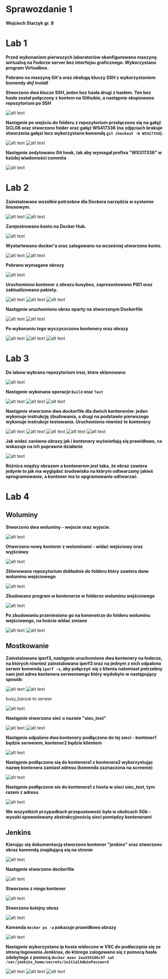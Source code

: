 # Sprawozdanie 1
**Wojciech Starzyk gr. 8**
# Lab 1
**Przed wykonaniem pierwszych laboratoriów skonfigurowano maszynę wirtualną na Fedorze server bez interfejsu graficznego. Wykorzystano program Virtualbox.**

**Pobrano na maszynę Git'a oraz obsługę kluczy SSH z wykorzystaniem komendy *dnf install***

**Stworzono dwa klucze SSH, jeden bez hasła drugi z hasłem. Ten bez hasła został połączony z kontem na Githubie, a następnie skopiowano repozytorium po SSH**

![alt text](<Zdjecia/lab 1/Zrzut ekranu 2025-03-04 194912.png>)


**Następnie po wejściu do folderu z repozytorium przełączono się na gałąź GCL08 oraz stworzono folder oraz gałąź WS417336 (na zdjęciach brakuje stworzenia gałęzi lecz wykorzystano komendę ```git checkout -b WS417336```).**

![alt text](<Zdjecia/lab 1/Zrzut ekranu 2025-03-10 205514.png>)
![alt text](<Zdjecia/lab 1/Zrzut ekranu 2025-03-10 211708.png>)


**Następnie zedytowano Git hook, tak aby wymagał prefixa "WS317336" w każdej wiadomości commita**

![alt text](<Zdjecia/lab 1/Zrzut ekranu 2025-03-20 113904.png>)


# Lab 2
**Zainstalowano wszelkie potrzebne dla Dockera narzędzia w systemie linuxowym.**

![alt text](<Zdjecia/lab 2/Zrzut ekranu 2025-03-11 183703.png>)
![alt text](<Zdjecia/lab 2/Zrzut ekranu 2025-03-11 183736.png>)


**Zarejestrowano konto na Docker Hub.**

![alt text](<Zdjecia/lab 2/Zrzut ekranu 2025-03-11 183918.png>)


**Wystartowano docker'a oraz zalogowano na wcześniej utworzone konto.**

![alt text](<Zdjecia/lab 2/Zrzut ekranu 2025-03-11 184710.png>)
![alt text](<Zdjecia/lab 2/Zrzut ekranu 2025-03-11 184719.png>)


**Pobrano wymagane obrazy**

![alt text](<Zdjecia/lab 2/Zrzut ekranu 2025-03-11 184819.png>)


**Uruchomiono kontener z obrazu busybox, zaprezentowano PID1 oraz zaktualizowano pakiety.**

![alt text](<Zdjecia/lab 2/Zrzut ekranu 2025-03-11 185014.png>)
![alt text](<Zdjecia/lab 2/Zrzut ekranu 2025-03-11 185342.png>)
![alt text](<Zdjecia/lab 2/Zrzut ekranu 2025-03-11 185352.png>)


**Następnie uruchomiono obraz oparty na stworzonym Dockerfile**

![alt text](<Zdjecia/lab 2/Zrzut ekranu 2025-03-11 185504.png>)
![alt text](<Zdjecia/lab 2/Zrzut ekranu 2025-03-11 190524.png>)


**Po wykonaniu tego wyczyszczono kontenery oraz obrazy**

![alt text](<Zdjecia/lab 2/Zrzut ekranu 2025-03-11 190640.png>)
![alt text](<Zdjecia/lab 2/Zrzut ekranu 2025-03-11 190729.png>)
![alt text](<Zdjecia/lab 2/Zrzut ekranu 2025-03-11 190814.png>)


# Lab 3
**Do labow wybrano repozytorium irssi, które sklonowano**

![alt text](<Zdjecia/lab 3/Zrzut ekranu 2025-03-18 175903.png>)


**Następnie wykonano operacje ```Build``` oraz ```Test```**

![alt text](<Zdjecia/lab 3/Zrzut ekranu 2025-03-18 184746.png>)
![alt text](<Zdjecia/lab 3/Zrzut ekranu 2025-03-18 185118.png>)
![alt text](<Zdjecia/lab 3/Zrzut ekranu 2025-03-18 185506.png>)


**Następnie stworzono dwa dockerfile dla dwóch kontenerów: jeden wykonuje instrukcję zbudowania, a drugi na podstawie pierwszego wykonuje instrukcje testowania. Uruchomiono również te kontenery**

![alt text](<Zdjecia/lab 3/Zrzut ekranu 2025-03-18 190305.png>)
![alt text](<Zdjecia/lab 3/Zrzut ekranu 2025-03-18 190658.png>)
![alt text](<Zdjecia/lab 3/Zrzut ekranu 2025-03-18 190809.png>)
![alt text](<Zdjecia/lab 3/Zrzut ekranu 2025-03-18 190815.png>)
![alt text](<Zdjecia/lab 3/Zrzut ekranu 2025-03-18 190823.png>)


**Jak widać zarówno obrazy jak i kontenery wyświetlają się prawidłowo, co wskazuje na ich poprawne działanie**

![alt text](<Zdjecia/lab 3/Zrzut ekranu 2025-03-20 122159.png>)


**Różnica między obrazem a kontenerem jest taka, że obraz zawiera jedynie to jak ma wyglądać środowisko na którym odtwarzamy jakieś oprogramowanie, a kontener ma to opgramowanie odtwarzać.**


# Lab 4
## Woluminy

**Stworzono dwa woluminy - wejscie oraz wyjscie.**

![alt text](<Zdjecia/lab 4/Zrzut ekranu 2025-03-25 171031.png>)


**Otworzono nowy konterer z woluminami - widać wejściowy oraz wyjściowy**

![alt text](<Zdjecia/lab 4/Zrzut ekranu 2025-03-25 194117.png>)


**Zklonowano repozytorium dokładnie do folderu który zawiera dane woluminu wejściowego**

![alt text](<Zdjecia/lab 4/Zrzut ekranu 2025-03-25 194132.png>)


**Zbudowano program w kontenerze w folderze woluminu wejściowego**

![alt text](<Zdjecia/lab 4/Zrzut ekranu 2025-03-25 194512.png>)


**Po zbudowaniu przeniesiono go na konenetrze do folderu woluminu wejściowego, na hoście widać zmiane**

![alt text](<Zdjecia/lab 4/Zrzut ekranu 2025-03-25 194749.png>)
![alt text](<Zdjecia/lab 4/Zrzut ekranu 2025-03-25 194755.png>)


## Mostkowanie

**Zainstalowano iperf3, następnie uruchomiono dwa kontenery na fedorze, na których również zainstalowano iperf3 oraz na jednym z nich odpalono serwer komendą ```iperf -s```, aby połączyć się z klienta natomiast potrzebny nam jest adres kontenera serwerowego który wydobyto w następujący sposób:**

![alt text](<Zdjecia/lab 4/Zrzut ekranu 2025-03-26 105643.png>)
![alt text](<Zdjecia/lab 4/Zrzut ekranu 2025-03-26 105650.png>)

busy_banzai to serwer

![alt text](<Zdjecia/lab 4/Zrzut ekranu 2025-03-26 105702.png>)


**Następnie stworzono sieć o nazwie "siec_test"**

![alt text](<Zdjecia/lab 4/Zrzut ekranu 2025-03-26 105820.png>)
![alt text](<Zdjecia/lab 4/Zrzut ekranu 2025-03-26 105826.png>)


**Następnie odpalono dwa kontenery podłączone do tej sieci - kontener1 będzie serwerem, kontener2 będzie klientem**

![alt text](<Zdjecia/lab 4/Zrzut ekranu 2025-03-26 110114.png>)


**Następnie podłączono się do kontenera1 z kontenera2 wykorzystując nazwę kontenera zamiast adresu (komenda zaznaczona na screenie)**

![alt text](<Zdjecia/lab 4/Zrzut ekranu 2025-03-26 110211.png>)


**Następnie podłączono sie do kontenera1 z hosta w sieci siec_test, tym razem z adresu**

![alt text](<Zdjecia/lab 4/Zrzut ekranu 2025-03-26 110505.png>)


**We wszystkich przypadkach przepustowość była w okolicach 5Gb - wysoki spowodowany abstrakcyjnością sieci pomiędzy kontenerami**


## Jenkins

**Kierując się dokumentacją stworzono kontener "jenkins" oraz stworzono obraz komendą znajdującą się na stronie**

![alt text](<Zdjecia/lab 4/Zrzut ekranu 2025-03-26 110800.png>)


**Następnie stworzono dockerfile**

![alt text](<Zdjecia/lab 4/Zrzut ekranu 2025-03-26 111056.png>)


**Stworzono z niego kontener**

![alt text](<Zdjecia/lab 4/Zrzut ekranu 2025-03-26 111228.png>)


**Stworzono kolejny obraz**

![alt text](<Zdjecia/lab 4/Zrzut ekranu 2025-03-26 111244.png>)


**Komenda ```docker ps -a``` pokazuje prawidłowo obrazy**

![alt text](<Zdjecia/lab 4/Zrzut ekranu 2025-03-26 111301.png>)


**Następnie wykorzystano ip hosta widoczne w VSC do podłaczęnia się ze stroną logowania Jenkinsa, do którego zalogowano się z pomocą hasła zdobytego z pomocą ```docker exec 2ea358106c5f cat /var/jenkins_home/secrets/initialAdminPassword```**

![alt text](<Zdjecia/lab 4/Zrzut ekranu 2025-03-26 111454.png>)
![alt text](<Zdjecia/lab 4/Zrzut ekranu 2025-03-26 111528.png>)
![alt text](<Zdjecia/lab 4/Zrzut ekranu 2025-03-26 111547.png>)